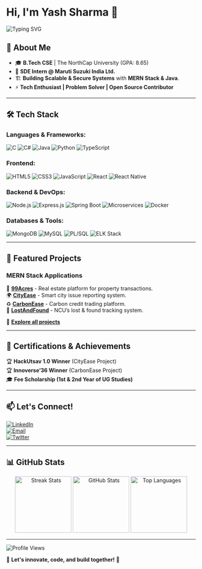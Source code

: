 # Hi, I'm Yash Sharma 👋  

![Typing SVG](https://readme-typing-svg.herokuapp.com?font=Fira+Code&pause=1000&color=F7B42C&width=600&lines=Full+Stack+Developer;Building+Scalable+Tech;Tech+Enthusiast+%7C+Problem+Solver)  

## 🚀 About Me  

- 🎓 **B.Tech CSE** | The NorthCap University (GPA: 8.65)  
- 💼 **SDE Intern @ Maruti Suzuki India Ltd.**  
- 🏗 **Building Scalable & Secure Systems** with **MERN Stack & Java**.  
- ⚡ **Tech Enthusiast | Problem Solver | Open Source Contributor**  

---  

## 🛠 Tech Stack  

### **Languages & Frameworks:**  
![C](https://img.shields.io/badge/C-%2300599C.svg?style=for-the-badge&logo=c&logoColor=white) ![C#](https://img.shields.io/badge/C%23-%23239120.svg?style=for-the-badge&logo=c-sharp&logoColor=white) ![Java](https://img.shields.io/badge/Java-%23ED8B00.svg?style=for-the-badge&logo=java&logoColor=white) ![Python](https://img.shields.io/badge/Python-%2314354C.svg?style=for-the-badge&logo=python&logoColor=white) ![TypeScript](https://img.shields.io/badge/TypeScript-%23007ACC.svg?style=for-the-badge&logo=typescript&logoColor=white)  

### **Frontend:**  
![HTML5](https://img.shields.io/badge/HTML5-%23E34F26.svg?style=for-the-badge&logo=html5&logoColor=white) ![CSS3](https://img.shields.io/badge/CSS3-%231572B6.svg?style=for-the-badge&logo=css3&logoColor=white) ![JavaScript](https://img.shields.io/badge/JavaScript-%23F7DF1E.svg?style=for-the-badge&logo=javascript&logoColor=black) ![React](https://img.shields.io/badge/React-%2361DAFB.svg?style=for-the-badge&logo=react&logoColor=black) ![React Native](https://img.shields.io/badge/React%20Native-%2361DAFB.svg?style=for-the-badge&logo=react&logoColor=black)  

### **Backend & DevOps:**  
![Node.js](https://img.shields.io/badge/Node.js-%23339933.svg?style=for-the-badge&logo=node.js&logoColor=white) ![Express.js](https://img.shields.io/badge/Express.js-%23000000.svg?style=for-the-badge&logo=express&logoColor=white) ![Spring Boot](https://img.shields.io/badge/Spring%20Boot-%236DB33F.svg?style=for-the-badge&logo=spring-boot&logoColor=white) ![Microservices](https://img.shields.io/badge/Microservices-%23FF7F50.svg?style=for-the-badge) ![Docker](https://img.shields.io/badge/Docker-%230db7ed.svg?style=for-the-badge&logo=docker&logoColor=white)  

### **Databases & Tools:**  
![MongoDB](https://img.shields.io/badge/MongoDB-%2347A248.svg?style=for-the-badge&logo=mongodb&logoColor=white) ![MySQL](https://img.shields.io/badge/MySQL-%234479A1.svg?style=for-the-badge&logo=mysql&logoColor=white) ![PL/SQL](https://img.shields.io/badge/PL%2FSQL-%234A8F4D.svg?style=for-the-badge&logo=oracle&logoColor=white) ![ELK Stack](https://img.shields.io/badge/ELK%20Stack-%23000000.svg?style=for-the-badge&logo=elastic-stack&logoColor=white)  

---  

## 🔗 Featured Projects  

### **MERN Stack Applications**  
🚀 [**99Acres**](https://github.com/YashSharma10/99Acres) - Real estate platform for property transactions.  
🌍 [**CityEase**](https://github.com/YashSharma10/CityEase) - Smart city issue reporting system.  
♻️ [**CarbonEase**](https://github.com/YashSharma10/CarbonEase) - Carbon credit trading platform.  
🏫 [**LostAndFound**](https://github.com/YashSharma10/LostAndFound) - NCU’s lost & found tracking system.  

📂 **[Explore all projects](https://github.com/YashSharma10?tab=repositories)**  

---  

## 📜 Certifications & Achievements  
🏆 **HackUtsav 1.0 Winner** (CityEase Project)  
🏆 **Innoverse’36 Winner** (CarbonEase Project)  
🎓 **Fee Scholarship (1st & 2nd Year of UG Studies)**  

---  

## 📫 Let's Connect!  
[![LinkedIn](https://img.shields.io/badge/LinkedIn-Yash%20Sharma-blue?logo=linkedin&style=for-the-badge)](https://www.linkedin.com/in/yashsharma0406)  
[![Email](https://img.shields.io/badge/Email-yashsharma67953%40gmail.com-red?logo=gmail&style=for-the-badge)](mailto:yashsharma67953@gmail.com)  
[![Twitter](https://img.shields.io/badge/Twitter-%40YashSharma0406-1DA1F2?logo=twitter&style=for-the-badge)](https://twitter.com/YashSharma0406)  

---  

## 📊 GitHub Stats  
<div align="center">  
  <img src="https://github-readme-streak-stats.herokuapp.com/?user=YashSharma10&theme=dracula" height="150" alt="Streak Stats" />  
  <img src="https://github-readme-stats.vercel.app/api?username=YashSharma10&show_icons=true&count_private=true&theme=dracula" height="150" alt="GitHub Stats" />  
  <img src="https://github-readme-stats.vercel.app/api/top-langs/?username=YashSharma10&layout=compact&theme=dracula" height="150" alt="Top Languages" />  
</div>  

---  

![Profile Views](https://visitcount.itsvg.in/api?id=YashSharma10&icon=0&color=0)  

🔹 **Let's innovate, code, and build together!** 🚀
